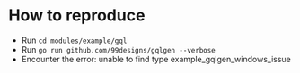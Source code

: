 # How to reproduce

- Run `cd modules/example/gql`
- Run `go run github.com/99designs/gqlgen --verbose`
- Encounter the error: unable to find type example_gqlgen_windows_issue